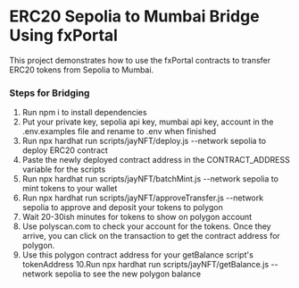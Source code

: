 # ERC20 Sepolia to Mumbai Bridge Using fxPortal
This project demonstrates how to use the fxPortal contracts to transfer ERC20 tokens from Sepolia to Mumbai.

### Steps for Bridging

1. Run npm i to install dependencies
2. Put your private key, sepolia api key, mumbai api key, account in the .env.examples file and rename to .env when finished
3. Run npx hardhat run scripts/jayNFT/deploy.js --network sepolia to deploy ERC20 contract
4. Paste the newly deployed contract address in the CONTRACT_ADDRESS variable for the scripts
5. Run npx hardhat run scripts/jayNFT/batchMint.js --network sepolia to mint tokens to your wallet
6. Run npx hardhat run scripts/jayNFT/approveTransfer.js --network sepolia to approve and deposit your tokens to polygon
7. Wait 20-30ish minutes for tokens to show on polygon account
8. Use polyscan.com to check your account for the tokens. Once they arrive, you can click on the transaction to get the contract address for polygon.
9. Use this polygon contract address for your getBalance script's tokenAddress
10.Run npx hardhat run scripts/jayNFT/getBalance.js --network sepolia to see the new polygon balance
